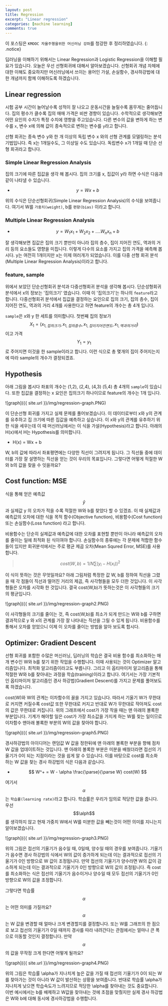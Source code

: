 ```yaml
---
layout: post
title: Regression
excerpt: "Linear regression"
categories: [machine learning]
comments: true
---
```


이 포스팅은 `KMOOC 자율주행을위한 머신러닝 강좌`를 청강한 후 정리하였습니다.
{: .notice}

딥러닝을 이해하기 위해서는 Linear Regression과 Logistic Regression을 이해할 필요가 있습니다. 오늘은 우선 선형회귀에 대해서 알아보겠습니다. 선형회귀 개념 자체에 대한 이해도 중요하지만 머신러닝에서 쓰이는 용어인 가설, 손실함수, 경사하강법에 대한 개념까지 함께 이해하도록 하겠습니다.

## Linear regression

시험 공부 시간이 늘어날수록 성적이 잘 나오고 운동시간을 늘릴수록 몸무게는 줄어듭니다. 집의 평수가 클수록 집의 매매 가격은 비싼 경향이 있습니다. 수학적으로 생각해보면 어떤 요인의 수치가 특정 수치에 영향을 주고있습니다. 다른 변수의 값을 변하게 하는 변수를 ``x``, 변수 x에 의해 값이 종속적으로 변하는 변수를 ``y``라고 합니다. 

선형 회귀는 종속 변수 y와 한 개 이상의 독립 변수 x 와의 선형 관계를 모델링하는 분석 기법입니다. 즉 x는 1개일수도, 그 이상일 수도 있습니다. 독립변수 x가 1개일 때 단순 선형 회귀라고 합니다.


### Simple Linear Regression Analysis

집의 크기에 따른 집값을 생각 해 봅시다. 집의 크기를 x, 집값이 y라 하면 수식은 다음과 같이 나타낼 수 있습니다.

* $$y = Wx + b$$ 

위의 수식은 단순선형회귀(Simple Linear Regression Analysis)의 수식을 보여줍니다. 여기서 W를 ``가중치(weight)``, b를 ``편향(bias)`` 이라고 합니다.

### Multiple Linear Regression Analysis

* $$ y = W_1x_1 + W_2x_2 + .... W_nx_n +b $$

잘 생각해보면 집값은 집의 크기 뿐만이 아니라 집의 층수, 집이 지어진 연도, 역과의 거리 등의 요소들도 영향을 미칩니다. 이렇게 다수의 요소를 가지고 집의 가격을 예측해 봅시다. y는 여전히 1개이지만 x는 이제 여러개가 되었습니다. 이를 다중 선형 회귀 분석(Multiple Linear Regression Analysis)이라고 합니다.

### feature, sample

위에서 보았던 단순선형회귀 분석과 다중선형회귀 분석을 생각해 봅시다. 단순성형회귀 분석에서 x의 정보는 '집의크기' 였습니다. 이때 이 '집의크기'는 하나의 ``feature``라고 합니다. 다중선형회귀 분석에서 집값을 결정하는 요인으로 집의 크기, 집의 층수, 집이 지어진 연도, 역과의 거리 4개를 사용한다고 하면 feature의 개수는 총 4개 입니다.

``sample``은 x와 y 한 세트를 의미합니다. 첫번째 집의 정보가 $$ X_1 = (x_{1,집의크기}, x_{1,집의 층수}, x_{1,집이 지어진 연도}, x_{1,역과의 거리})$$이고 가격 $$ Y_1 = {y_1} $$ 로 주어지면 이것을 한 sample이라고 합니다. 이런 식으로 총 몇개의 집이 주어지는지에 따라 sample의 개수가 결정되겠죠.  

## Hypothesis

아래 그림을 봅시다 좌표의 개수는 (1,2), (2,4), (4,3) (5,4) 총 4개의 `sample`이 있습니다. 또한 집값을 결정하는 x 요인은 집의크기 하나이므로 feature의 개수는 1개 입니다.

![graph]({{ site.url }}/img/regression-graph.PNG)

이 단순선형 회귀를 가지고 실제 문제를 풀어보겠습니다. 이 데이터로부터 x와 y의 관계를 유추하고 집 크기에 따른 집값을 예측하고 싶습니다. 이 x와 y의 관계를 유추하기 위한 식을 세우는데 이 때 머신러닝에서는 이 식을 가설(Hypothesis)라고 합니다. 아래의 H(x)에서 H는 Hypothesis를 의미합니다.

* H(x) = Wx + b

W, b의 값에 따라서 좌표평면에는 다양한 직선이 그려지게 됩니다. 그 직선들 중에 데이터를 가장 잘 설명하는 직선을 얻는 것이 우리의 목표입니다. 그렇다면 어떻게 적절한 W와 b의 값을 찾을 수 잇을까요?

## Cost function: MSE
식을 통해 얻은 예측값 $$\hat{y}$$ 과 실제값 y 의 오차가 적을 수록 적절한 W와 b를 찾았다 할 수 있겠죠. 이 때 실제값과 예측값의 오차에 대한 식을 목적 함수(Objective function), 비용함수(Cost function) 또는 손실함수(Loss function) 라고 합니다. 

비용함수는 단순히 실제값과 예측값에 대한 오차를 표현할 뿐만이 아니라 예측값의 오차를 줄이는 일에 최적화 된 식이여야 합니다. 손실함수의 종류에는 각 문제에 적합한 함수들이 있지만 회귀분석에서는 주로 평균 제곱 오차(Mean Squred Error, MSE)를 사용합니다. 
> $$ cost(W,b) = 1/N \sum (y_i-H(x_i))^2 $$

이 식이 뜻하는 것은 무엇일까요? 아래 그림처럼 특정한 값 W, b를 정하여 직선을 그렸을 때 각 점들이 직선과 떨어진 거리의 제곱, 즉 사각형들을 모두 더한 것입니다. 이 사각형들은 오차를 시각화 한 것입니다. 결국 cost(W,b)가 뜻하는것은 이 사각형들의 크기의 평균입니다. 

![graph]({{ site.url }}/img/regression-graph2.PNG)

이 사각형들의 크기를 줄이는 것, 즉 cost(W,b)를 최소가 되게 만드는 W와 b를 구하면 결과적으로 y 와 x의 관계를 가장 잘 나타내는 직선을 그릴 수 있게 됩니다. 비용함수를 통해서 오차를 얻었으니 이제 이 오차를 줄이는 방법을 알아 보도록 합시다.

## Optimizer: Gradient Descent

선형 회귀를 포함한 수많은 머신러닝, 딥러닝의 학습은 결국 비용 함수를 최소화하는 매개 변수인 W와 b를 찾기 위한 작업을 수행합니다. 이때 사용되는 것이 Optimizer 알고리즘입니다. 최적화 알고리즘이라고도 부릅니다. 그리고 이 옵티마이저 알고리즘을 통해 적절한 W와 b를 찾아내는 과정을 학습(training)이라고 합니다. 여기서는 가장 기본적인 옵티마이저 알고리즘인 경사 하강법(Gradient Descent)를 가지고 문제를 풀어보도록 하겠습니다.

cost(W)와 W의 관계는 이차함수의 꼴을 가지고 있습니다. 따라서 기울기 W가 무한대로 커지면 커질수록 cost값 또한 무한대로 커지고 반대로 W가 무한대로 작아져도 cost의 값은 무한대로 커집니다. 위의 그래프에서 cost가 가장 작을 때는 맨 아래의 볼록한 부분입니다. 기계가 해야할 일은 cost가 가장 최소값을 가지게 하는 W를 찾는 일이므로 이차함수 맨아래 볼록한 부분의 W의 값을 찾아야 합니다.

![graph]({{ site.url }}/img/regression-graph5.PNG)

경사하강법의 아이디어는 랜덤값 W 값을 정한뒤에 맨 아래의 볼록한 부분을 향해 점차 W 값을 업데이트하는 것입니다. 맨 아래의 볼록한 부분은 미분을 배웠더라면 접선의 기울기가 0이 되는 지점이라는 것을 쉽게 알 수 있습니다. 이를 바탕으로 cost를 최소화 하는 W 값을 찾는 경사 하강법의 식은 다음과 같습니다.

* $$ W^+ = W - \alpha \frac{\parse}{\parse W} cost(W) $$

여기서 $$\alpha$$는 ``학습률(learning rate)``라고 합니다. 학습률은 우리가 임의로 적당한 값을 줍니다. 우선 $$\alph$$를 생각하지 않고 현재 가중치 W에서 W를 미분한 값을 빼는것이 어떤 의미를 지니는지 알아보겠습니다.

![graph]({{ site.url }}/img/regression-graph3.PNG)

위의 그림은 접선의 기울기가 음수일 때, 0일때, 양수일 때의 경우를 보여줍니다. 기울기가 음수면 경사 하강법의 식에서 W의 값이 증가하게 되는데 이는 결과적으로 접선의 기울기가 0인 방향으로 W 값이 조정됩니다. 만약 접선의 기울기가 양수라면 W의 값이 감소하게 되는데 이는 결과적으로 기울기가 0인 방향으로 W의 값이 조정됩니다. 즉 cost를 최소화하는 식은 접선의 기울기가 음수이거나 양수일 때 모두 접선의 기울기가 0인 방향으로 W의 값을 조정합니다.

그렇다면 학습률 $$\alpha$$는 어떤 의미를 가질까요? $$\alpha$$는 W 값을 변경할 때 얼마나 크게 변경할지를 결정합니다. 또는 W를 그래프의 한 점으로 보고 접선의 기울기가 0일 때까지 경사를 따라 내려간다는 관점에서는 얼마나 큰 폭으로 이동할 것인지 결정합니다. 만약 $$\alpha$$의 값을 무작정 크게 한다면 어떻게 될까요?

![graph]({{ site.url }}/img/regression-graph4.PNG)

위의 그림은 학습률 \alpha가 지나치게 높은 값을 가질 때 접선의 기울기가 0이 되는 W를 찾아가는 것이 아니라 W 값이 발산하는 상황을 보여줍니다. 반대로 학습률 \alpha가 지나치게 낮으면 학습속도가 느려지므로 적당한 \alpha를 찾아내는 것도 중요합니다. 이번 예시에서는 b를 배제하고 W값을 찾아내는 것에 초점을 맞췄지만 실제 경사 하강법은 W와 b에 대해 동시에 경사하강법을 수행합니다. 


